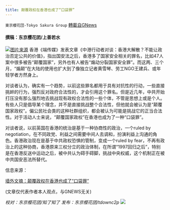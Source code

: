 ```yaml
---
title: 颠覆政权在香港也成了“口袋罪”
---
```

`東京櫻花団-Tokyo Sakura Group` [轉載自GNews](https://gnews.org/zh-hans/1601547/)

#### 撰稿：东京樱花团/上善若水
![](https://assets.gnews.org/wp-content/uploads/2021/10/23-5.jpg)[图片来源](https://www.google.com/imgres?imgurl=https%3A%2F%2Fimg95.699pic.com%2Fxsj%2F0x%2Fob%2Fvn.jpg!%2Ffw%2F700%2Fwatermark%2Furl%2FL3hzai93YXRlcl9kZXRhaWwyLnBuZw%2Falign%2Fsoutheast&amp;imgrefurl=https%3A%2F%2Fxsj.699pic.com%2Ftupian%2F0xobvn.html&amp;tbnid=H4Jooop0leNptM&amp;vet=12ahUKEwik1dvK1dPzAhUL7JQKHdqQDYsQMygIegUIARCmAQ..i&amp;docid=qV2xePeSv-JRVM&amp;w=700&amp;h=453&amp;itg=1&amp;q=%E5%8F%A3%E8%A2%8B%20%E6%89%8B%E9%93%90&amp;ved=2ahUKEwik1dvK1dPzAhUL7JQKHdqQDYsQMygIegUIARCmAQ)
香港《端传媒》发表文章《中港行动者对谈：香港大解散？不能让政治否定公共的价值》，指出国安法之后，香港多了国家安全相关的罪名，比如47人案中很多被告“颠覆国家”，另外也有人被告“煽动分裂国家安全罪”。而这两、三个月，“煽颠”在大陆的使用也扩大到了像独立记者黄雪琴、劳工NGO王建兵、或年轻学者方然身上。

对谈者认为，确实有一个趋势，以前这些罪名都用于具有对抗性的行动，一些直接挑衅的行为，强烈反对政府合法性的，才会引用这个罪名。但是近几年，中共开始打压没有那么强烈地去挑战现有政权合法性的一些个体，不管是思想上或是个人。有些人只是倡导某个理念，并不是直接挑战整个合法性，但他就会被认为是“颠覆国家政权”。偏公民社会类的这种社群组织，都会被认为可能是挑战它的正当合法性。对于活动人士来说，“颠覆国家政权”在香港也成为了一种“口袋罪”。

对谈者说，以前英国在香港的统治是基于一种协商性的政治，一个ruled by negotiation，在不同政党、利益之间需要中间人去调和，扮演利益上沟通的角色。香港政治现在是基于中共政权恐惧的管制，变成一个ruled by fear，不再有政治上的这种协商，香港原来三权分立的政治体制，在所谓“1997回归之后”，特别是在香港反送中运动之后，被中共认为碍手碍脚，挑战中央权威，这个机制正在被中共国安恶法所替代。

信息来源：

[墙外文摘：颠覆政权在香港也成了“口袋罪”](https://www.dw.com/zh/%E5%A2%99%E5%A4%96%E6%96%87%E6%91%98%E9%A2%A0%E8%A6%86%E6%94%BF%E6%9D%83%E5%9C%A8%E9%A6%99%E6%B8%AF%E4%B9%9F%E6%88%90%E4%BA%86%E5%8F%A3%E8%A2%8B%E7%BD%AA/a-59530976)

(文章仅代表作者本人观点，与GNEWS无关)

*校对：东京樱花团/知了知了
发布：东京樱花团/tdownc2p*
![](https://assets.gnews.org/wp-content/uploads/2021/08/image0-1-36.jpg)
